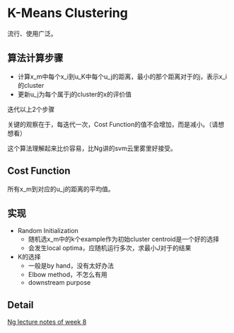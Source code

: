# K-Means Clustering

流行、使用广泛。

## 算法计算步骤

- 计算x_m中每个x_i到u_K中每个u_j的距离，最小的那个距离对于的j，表示x_i的cluster
- 更新u_j为每个属于j的cluster的x的评价值

迭代以上2个步骤

关键的观察在于，每迭代一次，Cost Function的值不会增加，而是减小。（请想想看）

这个算法理解起来比价容易，比Ng讲的svm云里雾里好接受。

## Cost Function

所有x_m到对应的u_j的距离的平均值。

## 实现

- Random Initialization
	- 随机选x_m中的k个example作为初始cluster centroid是一个好的选择
	- 会发生local optima，应随机运行多次，求最小J对于的结果
- K的选择
	- 一般是by hand，没有太好办法
	- Elbow method，不怎么有用
	- downstream purpose

## Detail

[Ng lecture notes of week 8](https://www.coursera.org/learn/machine-learning/resources/kGWsY)